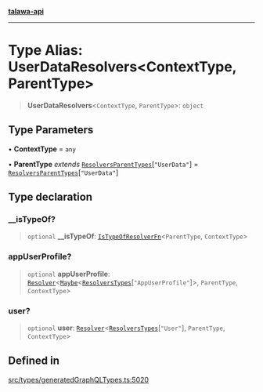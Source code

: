 [**talawa-api**](../../../README.md)

***

# Type Alias: UserDataResolvers\<ContextType, ParentType\>

> **UserDataResolvers**\<`ContextType`, `ParentType`\>: `object`

## Type Parameters

• **ContextType** = `any`

• **ParentType** *extends* [`ResolversParentTypes`](ResolversParentTypes.md)\[`"UserData"`\] = [`ResolversParentTypes`](ResolversParentTypes.md)\[`"UserData"`\]

## Type declaration

### \_\_isTypeOf?

> `optional` **\_\_isTypeOf**: [`IsTypeOfResolverFn`](IsTypeOfResolverFn.md)\<`ParentType`, `ContextType`\>

### appUserProfile?

> `optional` **appUserProfile**: [`Resolver`](Resolver.md)\<[`Maybe`](Maybe.md)\<[`ResolversTypes`](ResolversTypes.md)\[`"AppUserProfile"`\]\>, `ParentType`, `ContextType`\>

### user?

> `optional` **user**: [`Resolver`](Resolver.md)\<[`ResolversTypes`](ResolversTypes.md)\[`"User"`\], `ParentType`, `ContextType`\>

## Defined in

[src/types/generatedGraphQLTypes.ts:5020](https://github.com/Suyash878/talawa-api/blob/e4413cec641a837926071678fed3c7f67234e31e/src/types/generatedGraphQLTypes.ts#L5020)
